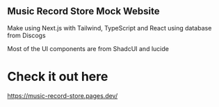 ## Music Record Store Mock Website

Make using Next.js with Tailwind, TypeScript and React using database from Discogs

Most of the UI components are from ShadcUI and lucide

# Check it out here
https://music-record-store.pages.dev/